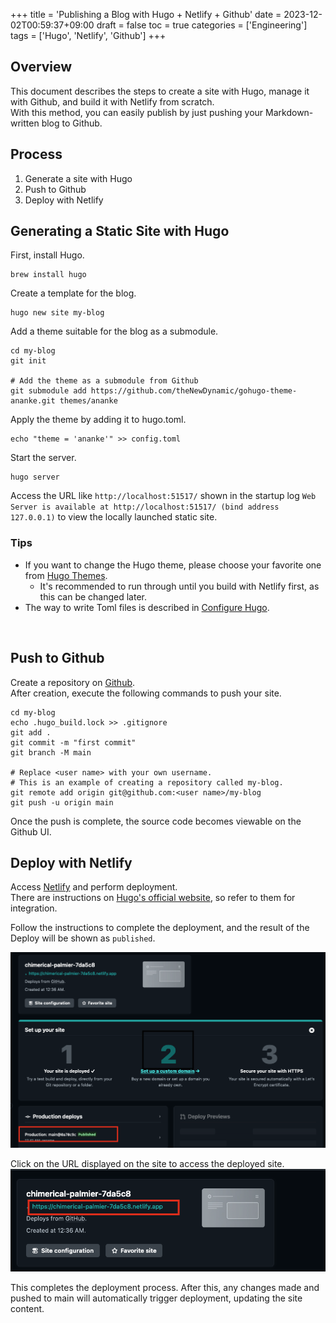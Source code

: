 +++
title = 'Publishing a Blog with Hugo + Netlify + Github'
date = 2023-12-02T00:59:37+09:00
draft = false
toc = true
categories = ['Engineering']
tags = ['Hugo', 'Netlify', 'Github']
+++
## Overview
This document describes the steps to create a site with Hugo, manage it with Github, and build it with Netlify from scratch.  
With this method, you can easily publish by just pushing your Markdown-written blog to Github.

## Process
1. Generate a site with Hugo
2. Push to Github
3. Deploy with Netlify

## Generating a Static Site with Hugo
First, install Hugo.
```shell
brew install hugo
```

Create a template for the blog.
```shell
hugo new site my-blog
```

Add a theme suitable for the blog as a submodule.
```shell
cd my-blog
git init

# Add the theme as a submodule from Github
git submodule add https://github.com/theNewDynamic/gohugo-theme-ananke.git themes/ananke
```

Apply the theme by adding it to hugo.toml.
```shell
echo "theme = 'ananke'" >> config.toml
```

Start the server.
```shell
hugo server
```

Access the URL like `http://localhost:51517/` shown in the startup log `Web Server is available at http://localhost:51517/ (bind address 127.0.0.1)` to view the locally launched static site.

### Tips
* If you want to change the Hugo theme, please choose your favorite one from [Hugo Themes](https://themes.gohugo.io/).
  * It's recommended to run through until you build with Netlify first, as this can be changed later.
* The way to write Toml files is described in [Configure Hugo](https://gohugo.io/getting-started/configuration/).

<br>

## Push to Github

Create a repository on [Github](https://github.com/).<br>
After creation, execute the following commands to push your site.
```shell
cd my-blog
echo .hugo_build.lock >> .gitignore
git add .
git commit -m "first commit"
git branch -M main

# Replace <user name> with your own username.
# This is an example of creating a repository called my-blog.
git remote add origin git@github.com:<user name>/my-blog
git push -u origin main
```

Once the push is complete, the source code becomes viewable on the Github UI.


## Deploy with Netlify
Access [Netlify](https://www.netlify.com/) and perform deployment.  
There are instructions on [Hugo's official website](https://gohugo.io/hosting-and-deployment/hosting-on-netlify/), so refer to them for integration.

Follow the instructions to complete the deployment, and the result of the Deploy will be shown as `published`.

![img-001-001.png](img-001-001.png)


Click on the URL displayed on the site to access the deployed site.
![img-001-002.png](img-001-002.png)


This completes the deployment process.
After this, any changes made and pushed to main will automatically trigger deployment, updating the site content.